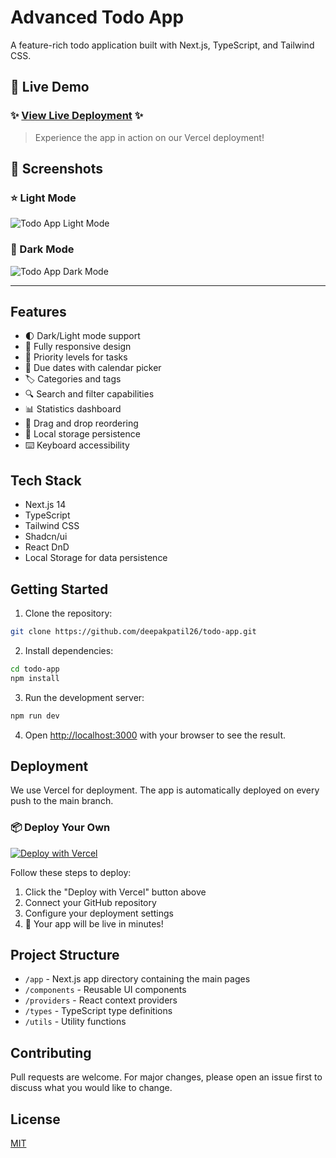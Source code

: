 # Advanced Todo App

A feature-rich todo application built with Next.js, TypeScript, and Tailwind CSS.

## 🚀 Live Demo

### ✨ [View Live Deployment](https://zqqj9mw1xvfasidn.vercel.app/) ✨

> Experience the app in action on our Vercel deployment!

## 📸 Screenshots

### ⭐ Light Mode
![Todo App Light Mode](https://hebbkx1anhila5yf.public.blob.vercel-storage.com/todo-light-mode-OqTYgiRP7OzSfePgZAcuaGCd3UZfOK.png)

### 🌙 Dark Mode
![Todo App Dark Mode](https://hebbkx1anhila5yf.public.blob.vercel-storage.com/todo-dark-mode-TgQdOYFudmlClq0zWufj1zpm3gecoi.png)

---

## Features

- 🌓 Dark/Light mode support
- 📱 Fully responsive design
- 🎯 Priority levels for tasks
- 📅 Due dates with calendar picker
- 🏷️ Categories and tags
- 🔍 Search and filter capabilities
- 📊 Statistics dashboard
- 🔄 Drag and drop reordering
- 💾 Local storage persistence
- ⌨️ Keyboard accessibility

## Tech Stack

- Next.js 14
- TypeScript
- Tailwind CSS
- Shadcn/ui
- React DnD
- Local Storage for data persistence

## Getting Started

1. Clone the repository:
```bash
git clone https://github.com/deepakpatil26/todo-app.git
```

2. Install dependencies:
```bash
cd todo-app
npm install
```

3. Run the development server:
```bash
npm run dev
```

4. Open [http://localhost:3000](http://localhost:3000) with your browser to see the result.

## Deployment

We use Vercel for deployment. The app is automatically deployed on every push to the main branch.

### 📦 Deploy Your Own

[![Deploy with Vercel](https://vercel.com/button)](https://vercel.com/new/clone?repository-url=https%3A%2F%2Fgithub.com%2Fyour-username%2Ftodo-app)

Follow these steps to deploy:
1. Click the "Deploy with Vercel" button above
2. Connect your GitHub repository
3. Configure your deployment settings
4. 🎉 Your app will be live in minutes!

## Project Structure

- `/app` - Next.js app directory containing the main pages
- `/components` - Reusable UI components
- `/providers` - React context providers
- `/types` - TypeScript type definitions
- `/utils` - Utility functions

## Contributing

Pull requests are welcome. For major changes, please open an issue first to discuss what you would like to change.

## License

[MIT](https://choosealicense.com/licenses/mit/)